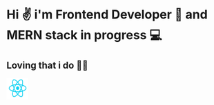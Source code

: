 
# Hi ✌ i'm Frontend Developer 🎨 and MERN stack in progress 💻
## Loving that i do 🚀🚀
<img src="https://github.com/germanp007/portfoliodev/blob/main/src/assets/coding/react.png" alt="react" style="width:50px;height:50px;">

